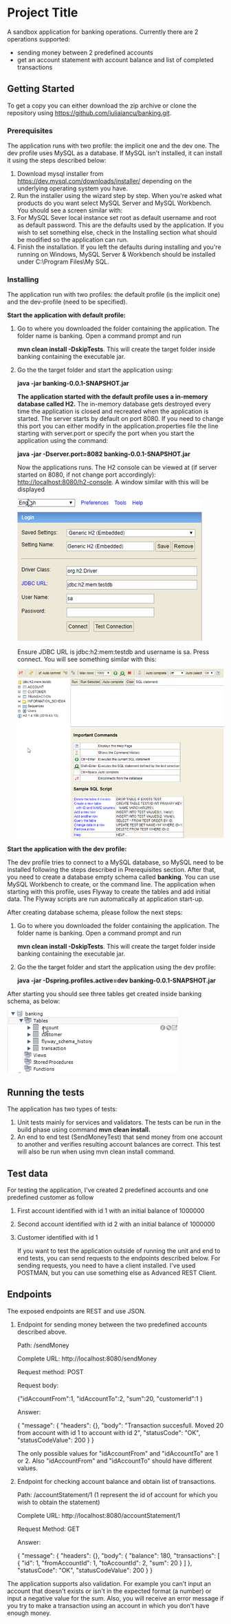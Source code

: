 # Project Title

A sandbox application for banking operations. Currently there are 2 operations supported:

- sending money between 2 predefined accounts
- get an account statement with account balance and list of completed transactions

## Getting Started

To get a copy you can either download the zip archive or clone the repository using https://github.com/iuliaiancu/banking.git.

### Prerequisites

The application runs with two profile: the implicit one and the dev one. The dev profile uses MySQL as a database. If MySQL isn't installed, it can install it using the steps described below:

1.  Download mysql installer from <https://dev.mysql.com/downloads/installer/> depending on the underlying operating system you have.
2. Run the installer using the wizard  step by step. When you're asked what products do you want select MySQL Server and MySQL Workbench. You should see a screen similar with:
3. For MySQL Sever local instance set root as default username and root as default password. This are the defaults used by the application. If you wish to set something else, check in the Installing section what should be modified so the application can run.
4. Finish the installation. If you left the defaults during installing and you're running on Windows, MySQL Server & Workbench should be installed under C:\Program Files\My SQL.

### Installing

The application run with two profiles: the default profile (is the implicit one) and the dev-profile (need to be specified).

**Start the application with default profile:**

1. Go to where you downloaded the folder containing the application. The folder name is banking. Open a command prompt and run 

   **mvn clean install -DskipTests**. This will create the target folder inside banking containing the executable jar.

2. Go the the target folder and start the application using:

   **java -jar banking-0.0.1-SNAPSHOT.jar**

   **The application started with the default profile uses a in-memory database called H2.** The in-memory database gets destroyed every time the application is closed and recreated when the application is started.  The server starts by default on port 8080. If you need to change this port you can either modify in the application.properties file the line starting with server.port or specify the port when you start the application using the command:

   **java -jar -Dserver.port=8082 banking-0.0.1-SNAPSHOT.jar**

   Now the applications runs. The H2 console can be viewed at (if server started on 8080, if not change port accordingly): <http://localhost:8080/h2-console>. A window similar with this will be displayed 

   ![H2Console](https://github.com/iuliaiancu/banking/blob/master/images/H2Console.png)

   Ensure JDBC URL is jdbc:h2:mem:testdb and username is sa. Press connect. You will see something similar with this:
   
   ![H2Panel](https://github.com/iuliaiancu/banking/blob/master/images/H2Panel.png)

**Start the application with the dev profile:**

The dev profile tries to connect to a MySQL database, so MySQL need to be installed following the steps described in Prerequisites section. After that, you need to create a database empty schema called **banking**. You can use MySQL Workbench to create, or the command line. The application when starting with this profile, uses Flyway to create the tables and add initial data. The Flyway scripts are run automatically at application start-up.

After creating database schema, please follow the next steps:

1. Go to where you downloaded the folder containing the application. The folder name is banking. Open a command prompt and run 

   **mvn clean install -DskipTests**. This will create the target folder inside banking containing the executable jar.

2. Go the the target folder and start the application using the dev profile:

   **java -jar -Dspring.profiles.active=dev banking-0.0.1-SNAPSHOT.jar**

After starting you should see three tables get created inside banking schema, as below:

![MySQLTables](https://github.com/iuliaiancu/banking/blob/master/images/MySQLTables.png)

## Running the tests

The application has two types of tests:

1. Unit tests mainly for services and validators. The tests can be run in the build phase using command **mvn clean install.**
2. An end to end test (SendMoneyTest) that send money from one account to another and verifies resulting account balances are correct. This test will also be run when using mvn clean install command.

## Test data 

For testing the application, I've created 2 predefined accounts and one predefined customer as follow 

1. First account identified with id 1 with an initial balance of 1000000

2. Second account identified with id 2 with an initial balance of 1000000

3. Customer identified with id 1

   If you want to test the application outside of running the unit and end to end tests, you can send requests to the endpoints described below. For sending requests, you need to have a client installed. I've used POSTMAN, but you can use something else as Advanced REST Client.

## Endpoints

The exposed endpoints are REST and use JSON. 

1. Endpoint for sending money between the two predefined accounts described above.

   Path: /sendMoney

   Complete URL: http://localhost:8080/sendMoney

   Request method: POST

   Request body:

   {"idAccountFrom":1,
   "idAccountTo":2,
   "sum":20,
   "customerId":1
   }

   Answer:

   {
       "message": {
           "headers": {},
           "body": "Transaction succesfull. Moved 20 from account with id 1 to account with id 2",
           "statusCode": "OK",
           "statusCodeValue": 200
       }
   }

   The only possible values for "idAccountFrom" and "idAccountTo" are 1 or 2. Also "idAccountFrom" and "idAccountTo" should have different values.

2. Endpoint for checking account balance and obtain list of transactions. 

   Path: /accountStatement/1 (1 represent the id of account for which you wish to obtain the statement)

   Complete URL: http://localhost:8080/accountStatement/1

   Request Method: GET

   Answer:

   {
       "message": {
           "headers": {},
           "body": {
             "balance": 180,
             "transactions": [
                    {
                        "id": 1,
                        "fromAccountId": 1,
                        "toAccountId": 2,
                        "sum": 20
                     }
                  ]
              },
              "statusCode": "OK",
              "statusCodeValue": 200
          }
   }

The application supports also validation. For example you can't input an account that doesn't exists or isn't in the expected format (a number) or input a negative value for the sum. Also, you will receive an error message if you try to make a transaction using an account in which you don't have enough money. 



